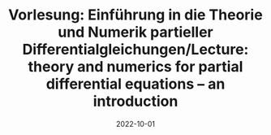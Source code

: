 ---
title: "Vorlesung: Einführung in die Theorie und Numerik partieller Differentialgleichungen/Lecture: theory and numerics for partial differential equations – an introduction"
collection: teaching
type: "Undergraduate course"
permalink: /teaching/2022-winter-teaching2
venue: "University of Freiburg, Department of Applied Mathematics"
date: 2022-10-01
location: "Freiburg, Germany"
---